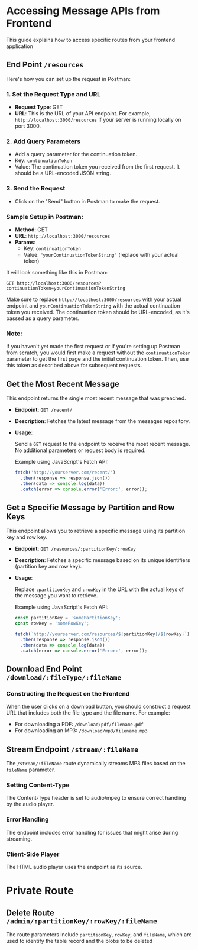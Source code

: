 # Accessing Message APIs from Frontend

This guide explains how to access specific routes from your frontend application

## End Point  `/resources`

Here's how you can set up the request in Postman:

### 1. Set the Request Type and URL

- **Request Type**: GET
- **URL**: This is the URL of your API endpoint. For example, `http://localhost:3000/resources` if your server is running locally on port 3000.

### 2. Add Query Parameters

- Add a query parameter for the continuation token. 
- Key: `continuationToken`
- Value: The continuation token you received from the first request. It should be a URL-encoded JSON string.

### 3. Send the Request

- Click on the "Send" button in Postman to make the request.

### Sample Setup in Postman:

- **Method**: GET
- **URL**: `http://localhost:3000/resources`
- **Params**:
   - Key: `continuationToken`
   - Value: `"yourContinuationTokenString"` (replace with your actual token)

It will look something like this in Postman:

```
GET http://localhost:3000/resources?continuationToken=yourContinuationTokenString
```

Make sure to replace `http://localhost:3000/resources` with your actual endpoint and `yourContinuationTokenString` with the actual continuation token you received. The continuation token should be URL-encoded, as it's passed as a query parameter.

### Note:

If you haven't yet made the first request or if you're setting up Postman from scratch, you would first make a request without the `continuationToken` parameter to get the first page and the initial continuation token. Then, use this token as described above for subsequent requests.



## Get the Most Recent Message

This endpoint returns the single most recent message that was preached.

- **Endpoint**: `GET /recent/`
- **Description**: Fetches the latest message from the messages repository.
- **Usage**:
  
  Send a `GET` request to the endpoint to receive the most recent message. No additional parameters or request body is required.

  Example using JavaScript's Fetch API:
  ```javascript
  fetch('http://yourserver.com/recent/')
    .then(response => response.json())
    .then(data => console.log(data))
    .catch(error => console.error('Error:', error));
  ```

##  Get a Specific Message by Partition and Row Keys

This endpoint allows you to retrieve a specific message using its partition key and row key.

- **Endpoint**: `GET /resources/:partitionKey/:rowKey`
- **Description**: Fetches a specific message based on its unique identifiers (partition key and row key).
- **Usage**:
  
  Replace `:partitionKey` and `:rowKey` in the URL with the actual keys of the message you want to retrieve.

  Example using JavaScript's Fetch API:
  ```javascript
  const partitionKey = 'somePartitionKey';
  const rowKey = 'someRowKey';

  fetch(`http://yourserver.com/resources/${partitionKey}/${rowKey}`)
    .then(response => response.json())
    .then(data => console.log(data))
    .catch(error => console.error('Error:', error));
  ```


## Download End Point  `/download/:fileType/:fileName`

### Constructing the Request on the Frontend
When the user clicks on a download button, you should construct a request URL that includes both the file type and the file name. For example:

 - For downloading a PDF: `/download/pdf/filename.pdf`
 - For downloading an MP3: `/download/mp3/filename.mp3`

## Stream Endpoint `/stream/:fileName`
The `/stream/:fileName` route dynamically streams MP3 files based on the `fileName` parameter.

### Setting Content-Type

The Content-Type header is set to audio/mpeg to ensure correct handling by the audio player.

### Error Handling

The endpoint includes error handling for issues that might arise during streaming.

### Client-Side Player

The HTML audio player uses the endpoint as its source.

# Private Route 

## Delete Route `/admin/:partitionKey/:rowKey/:fileName`

The route parameters include `partitionKey`, `rowKey`, and `fileName`, which are used to identify the table record and the blobs to be deleted
